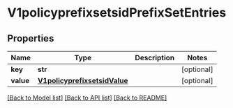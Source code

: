 # V1policyprefixsetsidPrefixSetEntries

## Properties
Name | Type | Description | Notes
------------ | ------------- | ------------- | -------------
**key** | **str** |  | [optional] 
**value** | [**V1policyprefixsetsidValue**](V1policyprefixsetsidValue.md) |  | [optional] 

[[Back to Model list]](../README.md#documentation-for-models) [[Back to API list]](../README.md#documentation-for-api-endpoints) [[Back to README]](../README.md)

